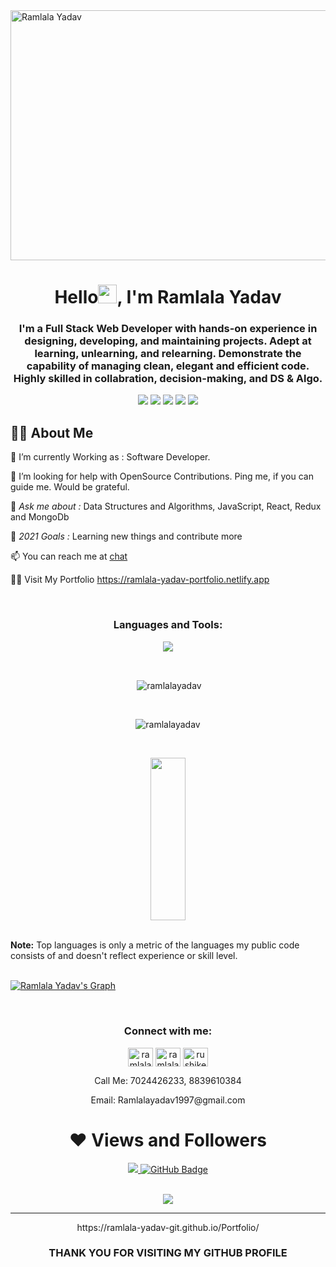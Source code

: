 
<img align="center" src="https://miro.medium.com/max/1360/1*IRGHmiGsa16stedQvIaZfw.gif" alt="Ramlala Yadav" width="1000px" height="400px" />
<h1 align="center">Hello<img src="https://raw.githubusercontent.com/MartinHeinz/MartinHeinz/master/wave.gif" width="30px" height="30px">, I'm Ramlala Yadav</h1>

<h3 align="center">I'm a Full Stack Web Developer with hands-on experience in designing, developing, and maintaining projects. Adept at learning, unlearning, and relearning. Demonstrate the capability of managing clean, elegant and efficient code. Highly skilled in collabration, decision-making,
and DS & Algo.</h3>

<p align= "center">

<img src="https://img.shields.io/badge/JS-Javascript-red"/>
<img src="https://img.shields.io/badge/React-React-blue"/>
<img src="https://img.shields.io/badge/Node-node-green"/>
<img src="https://img.shields.io/badge/express-Express-blueviolet"/>
<img src="https://img.shields.io/badge/Mongodb-mongodb-brightgreen"/>
</p>

## 🙋‍♂️ About Me
🌱 I’m currently Working as :  Software Developer.

🤝 I’m looking for help with OpenSource Contributions. Ping me, if you can guide me. Would be grateful.

💬 *Ask me about :* Data Structures and Algorithms, JavaScript, React, Redux and MongoDb

🥅 *2021 Goals :* Learning new things and contribute more  

 📫 You can reach me at [chat](mailto:ramlalayadav1997@gmail.com)
 
 🙋‍♂️ Visit My Portfolio https://ramlala-yadav-portfolio.netlify.app
 
 
<!-- <a  align="center" href="https://www.buymeacoffee.com/RamlalaYadav" target="_blank"><img src="https://cdn.buymeacoffee.com/buttons/v2/default-red.png" alt="Buy Me A Coffee" width="150" ></a>
 -->

<br/>
<h3 align="center" margin="20px 0">Languages and Tools:</h3>
<p align="center" >
  <img  src="https://user-images.githubusercontent.com/82999542/132934744-131c1891-4a4f-4e88-a64a-36720ad7470b.png">
  </p>
<br>




<p align="center">&nbsp;<img align="center" src="https://github-readme-stats.vercel.app/api?username=Ramlala-Yadav-Git&show_icons=true&locale=en&theme=highcontrast" alt="ramlalayadav" /></p>
<br>
<p align="center"><img align="center" src="https://github-readme-streak-stats.herokuapp.com/?user=Ramlala-Yadav-Git&&theme=highcontrast" alt="ramlalayadav" /></p>
<br>



 
<!--   <p align="center">
    <a href="https://github.com/Ramlala-Yadav-Git/github-readme-stats"><img alt="Ramlala Yadav's Github Stats" src="https://github-readme-stats.vercel.app/api?username=Ramlala-Yadav-Git&show_icons=true&count_private=true&theme=react&hide_border=true&bg_color=0D1117" /></a>
    </p> -->
     
  <p align="center">
    <img src="https://github-readme-stats.vercel.app/api/top-langs/?username=Ramlala-Yadav-Git&theme=react&hide_border=true&bg_color=0D1117" height="260px" width="33.25%"/>
    </p>
  
  <br/>
  <b>Note:</b> Top languages is only a metric of the languages my public code consists of and doesn't reflect experience or skill level.

<br/>
<br/>

<a href="https://github.com/Ramlala-Yadav-Git/github-readme-activity-graph"><img alt="Ramlala Yadav's Graph" src="https://activity-graph.herokuapp.com/graph?username=Ramlala-Yadav-Git&bg_color=0D1117&color=5BCDEC&line=5BCDEC&point=FFFFFF&hide_border=true" /></a>

<br/>

<h3 align="center">Connect with me:</h3>
<p align="center">
<a href="https://twitter.com/ramlala_yadav" target="blank"><img align="center" src="https://raw.githubusercontent.com/rahuldkjain/github-profile-readme-generator/master/src/images/icons/Social/twitter.svg" alt="ramlala" height="30" width="40" /></a>
<a href="https://www.linkedin.com/in/ramlala-yadav" target="blank"><img align="center" src="https://raw.githubusercontent.com/rahuldkjain/github-profile-readme-generator/master/src/images/icons/Social/linked-in-alt.svg" alt="ramlala" height="30" width="40" /></a>
  <a href="https://ramlala-yadav-portfolio.netlify.app/" target="blank"><img align="center" src="https://cdn.iconscout.com/icon/premium/png-256-thumb/portfolio-1603075-1359338.png" alt="rushikesh25" height="30" width="40" /></a>
 <p align="center">Call Me: 7024426233, 8839610384</p>
 <p align="center">Email: Ramlalayadav1997@gmail.com</p>

</p>


<div align="center">
 <h1>❤ Views and Followers</h1>
<a href="https://github.com/Ramlala-Yadav-Git/github-profile-views-counter">
    <img src="https://komarev.com/ghpvc/?username=Ramlala-Yadav-Git">
</a>
<a href="https://github.com/Ramlala-Yadav-Git?tab=followers"><img src="https://img.shields.io/github/followers/Ramlala-Yadav-Git?label=Followers&style=social" alt="GitHub Badge"></a>
</div>


<br>
 <p align="center">
  <img  src="https://raw.githubusercontent.com/Trilokia/Trilokia/379277808c61ef204768a61bbc5d25bc7798ccf1/bottom_header.svg">
 </p>
 
 <hr>
 <div align="center">
 https://ramlala-yadav-git.github.io/Portfolio/
</div >

 <h3 align="center">THANK YOU FOR VISITING MY GITHUB PROFILE</h3>

